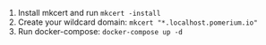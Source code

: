 1. Install mkcert and run `mkcert -install`
2. Create your wildcard domain:
`mkcert "*.localhost.pomerium.io"`
3. Run docker-compose:
`docker-compose up -d`